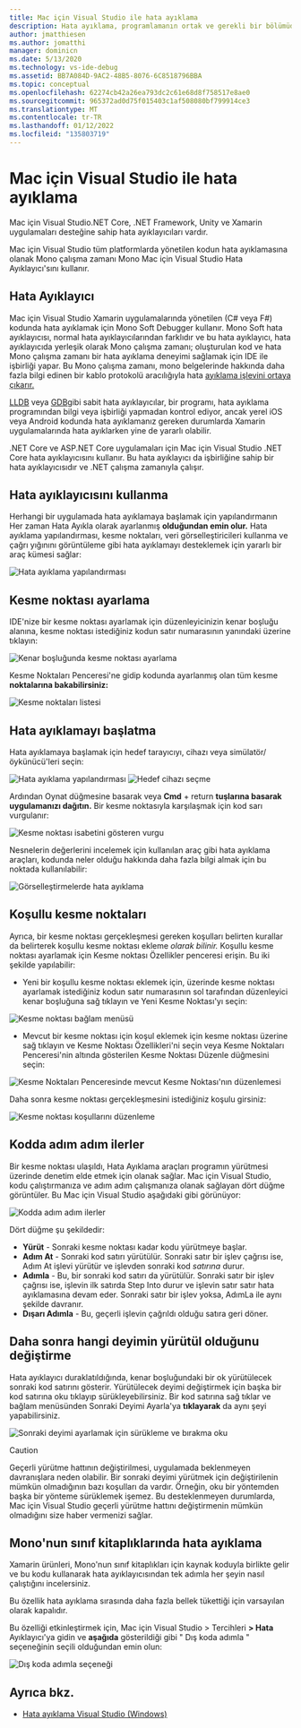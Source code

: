 ```yaml
---
title: Mac için Visual Studio ile hata ayıklama
description: Hata ayıklama, programlamanın ortak ve gerekli bir bölümüdür. Olgun bir IDE olarak, Mac için Visual Studio ayıklamayı kolaylaştıran bir özellik paketi içerir. Güvenli hata ayıklamadan veri görselleştirmeye kadar bu makalede, hata ayıklamanın tüm potansiyelinin nasıl Mac için Visual Studio.
author: jmatthiesen
ms.author: jomatthi
manager: dominicn
ms.date: 5/13/2020
ms.technology: vs-ide-debug
ms.assetid: BB7A084D-9AC2-48B5-8076-6C8518796BBA
ms.topic: conceptual
ms.openlocfilehash: 62274cb42a26ea793dc2c61e68d8f758517e8ae0
ms.sourcegitcommit: 965372ad0d75f015403c1af508080bf799914ce3
ms.translationtype: MT
ms.contentlocale: tr-TR
ms.lasthandoff: 01/12/2022
ms.locfileid: "135803719"
---
```

# <a name="debugging-with-visual-studio-for-mac"></a>Mac için Visual Studio ile hata ayıklama

Mac için Visual Studio.NET Core, .NET Framework, Unity ve Xamarin uygulamaları desteğine sahip hata ayıklayıcıları vardır.

Mac için Visual Studio tüm platformlarda yönetilen kodun hata ayıklamasına olanak Mono çalışma zamanı Mono Mac için Visual Studio Hata Ayıklayıcı'sını kullanır. [](https://www.mono-project.com/docs/advanced/runtime/docs/soft-debugger/)

## <a name="the-debugger"></a>Hata Ayıklayıcı

Mac için Visual Studio Xamarin uygulamalarında yönetilen (C# veya F#) kodunda hata ayıklamak için Mono Soft Debugger kullanır. Mono Soft hata ayıklayıcısı, normal hata ayıklayıcılarından farklıdır ve bu hata ayıklayıcı, hata ayıklayıcıda yerleşik olarak Mono çalışma zamanı; oluşturulan kod ve hata Mono çalışma zamanı bir hata ayıklama deneyimi sağlamak için IDE ile işbirliği yapar. Bu Mono çalışma zamanı, mono belgelerinde hakkında daha fazla bilgi edinen bir kablo protokolü aracılığıyla hata [ayıklama işlevini ortaya çıkarır.](https://www.mono-project.com/docs/advanced/runtime/docs/soft-debugger-wire-format/)

[LLDB]( http://lldb.llvm.org/index.html) veya [GDB]( https://www.gnu.org/software/gdb/)gibi sabit hata ayıklayıcılar, bir programı, hata ayıklama programından bilgi veya işbirliği yapmadan kontrol ediyor, ancak yerel iOS veya Android kodunda hata ayıklamanız gereken durumlarda Xamarin uygulamalarında hata ayıklarken yine de yararlı olabilir.

.NET Core ve ASP.NET Core uygulamaları için Mac için Visual Studio .NET Core hata ayıklayıcısını kullanır. Bu hata ayıklayıcı da işbirliğine sahip bir hata ayıklayıcısıdır ve .NET çalışma zamanıyla çalışır.

## <a name="using-the-debugger"></a>Hata ayıklayıcısını kullanma

Herhangi bir uygulamada hata ayıklamaya başlamak için yapılandırmanın Her zaman Hata Ayıkla olarak ayarlanmış **olduğundan emin olur.** Hata ayıklama yapılandırması, kesme noktaları, veri görselleştiricileri kullanma ve çağrı yığınını görüntüleme gibi hata ayıklamayı desteklemek için yararlı bir araç kümesi sağlar:

![Hata ayıklama yapılandırması](media/debugging-image_0.png)

## <a name="setting-a-breakpoint"></a>Kesme noktası ayarlama

IDE'nize bir kesme noktası ayarlamak için düzenleyicinizin kenar boşluğu alanına, kesme noktası istediğiniz kodun satır numarasının yanındaki üzerine tıklayın:

![Kenar boşluğunda kesme noktası ayarlama](media/debugging-image0.png)

Kesme Noktaları Penceresi'ne gidip kodunda ayarlanmış olan tüm kesme **noktalarına bakabilirsiniz:**

![Kesme noktaları listesi](media/debugging-image0a.png)

## <a name="start-debugging"></a>Hata ayıklamayı başlatma

Hata ayıklamaya başlamak için hedef tarayıcıyı, cihazı veya simülatör/öykünücü'leri seçin:

![Hata ayıklama yapılandırması ](media/debugging-image_0.png)
 ![ Hedef cihazı seçme](media/debugging-image1.png)

Ardından Oynat düğmesine basarak veya **Cmd** + return **tuşlarına basarak uygulamanızı dağıtın.** Bir kesme noktasıyla karşılaşmak için kod sarı vurgulanır:

![Kesme noktası isabetini gösteren vurgu](media/debugging-image2.png)

Nesnelerin değerlerini incelemek için kullanılan araç gibi hata ayıklama araçları, kodunda neler olduğu hakkında daha fazla bilgi almak için bu noktada kullanılabilir:

![Görselleştirmelerde hata ayıklama](media/debugging-image3.png)

## <a name="conditional-breakpoints"></a>Koşullu kesme noktaları

Ayrıca, bir kesme noktası gerçekleşmesi gereken koşulları belirten kurallar da belirterek koşullu kesme noktası ekleme *olarak bilinir.* Koşullu kesme noktası ayarlamak için Kesme noktası Özellikler penceresi erişin. Bu iki şekilde yapılabilir:

* Yeni bir koşullu kesme noktası eklemek için, üzerinde kesme noktası ayarlamak istediğiniz kodun satır numarasının sol tarafından düzenleyici kenar boşluğuna sağ tıklayın ve Yeni Kesme Noktası'yı seçin:

 ![Kesme noktası bağlam menüsü](media/debugging-image4.png)

* Mevcut bir kesme noktası için koşul eklemek için kesme noktası üzerine sağ tıklayın ve Kesme Noktası Özellikleri'ni seçin veya Kesme Noktaları Penceresi'nin altında gösterilen Kesme Noktası Düzenle düğmesini seçin:

 ![Kesme Noktaları Penceresinde mevcut Kesme Noktası'nın düzenlemesi](media/debugging-image5.png)

Daha sonra kesme noktası gerçekleşmesini istediğiniz koşulu girsiniz:

 ![Kesme noktası koşullarını düzenleme](media/debugging-image6.png)

## <a name="stepping-through-code"></a>Kodda adım adım ilerler

Bir kesme noktası ulaşıldı, Hata Ayıklama araçları programın yürütmesi üzerinde denetim elde etmek için olanak sağlar. Mac için Visual Studio, kodu çalıştırmanıza ve adım adım çalışmanıza olanak sağlayan dört düğme görüntüler. Bu Mac için Visual Studio aşağıdaki gibi görünüyor:

 ![Kodda adım adım ilerler](media/debugging-image7.png)

Dört düğme şu şekildedir:

* **Yürüt** - Sonraki kesme noktası kadar kodu yürütmeye başlar.
* **Adım At** - Sonraki kod satırı yürütülür. Sonraki satır bir işlev çağrısı ise, Adım At işlevi yürütür ve işlevden sonraki kod *satırına* durur.
* **Adımla** - Bu, bir sonraki kod satırı da yürütülür. Sonraki satır bir işlev çağrısı ise, işlevin ilk satırda Step Into durur ve işlevin satır satır hata ayıklamasına devam eder. Sonraki satır bir işlev yoksa, AdımLa ile aynı şekilde davranır.
* **Dışarı Adımla** - Bu, geçerli işlevin çağrıldı olduğu satıra geri döner.

## <a name="change-which-statement-is-executed-next"></a>Daha sonra hangi deyimin yürütül olduğunu değiştirme

Hata ayıklayıcı duraklatıldığında, kenar boşluğundaki bir ok yürütülecek sonraki kod satırını gösterir. Yürütülecek deyimi değiştirmek için başka bir kod satırına oku tıklayıp sürükleyebilirsiniz. Bir kod satırına sağ tıklar ve bağlam menüsünden Sonraki Deyimi Ayarla'ya **tıklayarak** da aynı şeyi yapabilirsiniz.

![Sonraki deyimi ayarlamak için sürükleme ve bırakma oku](media/debugger-drag-setnextstatement.gif)

> [!CAUTION]
> Geçerli yürütme hattının değiştirilmesi, uygulamada beklenmeyen davranışlara neden olabilir. Bir sonraki deyimi yürütmek için değiştirilenin mümkün olmadığının bazı koşulları da vardır. Örneğin, oku bir yöntemden başka bir yönteme sürüklemek işemez. Bu desteklenmeyen durumlarda, Mac için Visual Studio geçerli yürütme hattını değiştirmenin mümkün olmadığını size haber vermenizi sağlar. 

## <a name="debugging-monos-class-libraries"></a>Mono'nun sınıf kitaplıklarında hata ayıklama

Xamarin ürünleri, Mono'nun sınıf kitaplıkları için kaynak koduyla birlikte gelir ve bu kodu kullanarak hata ayıklayıcısından tek adımla her şeyin nasıl çalıştığını incelersiniz.

Bu özellik hata ayıklama sırasında daha fazla bellek tükettiği için varsayılan olarak kapalıdır.

Bu özelliği etkinleştirmek için, Mac için Visual Studio > Tercihleri **> Hata** Ayıklayıcı'ya gidin ve **aşağıda** gösterildiği gibi " Dış koda adımla " seçeneğinin seçili olduğundan emin olun:

![Dış koda adımla seçeneği](media/debugging-image8.png)

## <a name="see-also"></a>Ayrıca bkz.

- [Hata ayıklama Visual Studio (Windows)](/visualstudio/debugger/)
